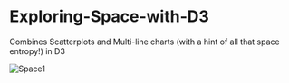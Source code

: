 # Exploring-Space-with-D3
Combines Scatterplots and Multi-line charts (with a hint of all that space entropy!) in D3

![Space1](https://github.com/utkarshsingh26/Exploring-Space-with-D3/assets/44597899/d6593467-c070-452c-991c-deac3cb282c7)
